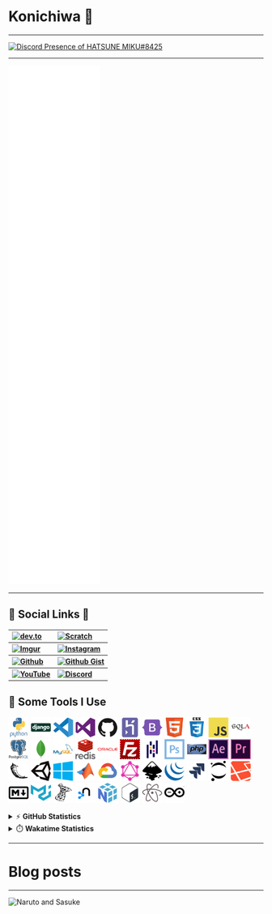 # Konichiwa 👋

***

<a href="https://discord.com/users/887549958931247137" target="_blank">
    <img src="https://lanyard-profile-readme.vercel.app/api/887549958931247137" alt="Discord Presence of HATSUNE MIKU#8425" />
</a>

***

<img src="https://raw.githubusercontent.com/Dhruvacube/Dhruvacube/master/github-metrics.svg" alt="Detailed Summary" />

***

## 🔗 Social Links 🔗

<table style="border: none">
  <tr align="left">
    <th>
      <a href="https://dev.to/dhruvacube" target="_blank">
        <img src="https://img.shields.io/badge/Dev.to-dhruvacube-0A0A0A?style=for-the-badge&logo=dev.to" alt="dev.to" />
      </a>
    </th>
    <th>
      <a href="https://scratch.mit.edu/users/Dhruvacuber/" target="_blank">
        <img src="https://img.shields.io/badge/Scratch-Dhruvacuber-4D97FF?style=for-the-badge&logo=scratch" alt="Scratch" />
      </a>
    </th>
  </tr>
  <tr align="left">
    <th>
      <a href="https://imgur.com/user/DhruvaShaw" target="_blank">
        <img src="https://img.shields.io/badge/Imgur-DhruvaShaw-1BB76E?style=for-the-badge&logo=imgur" alt="Imgur" />
      </a>
    </th>
    <th>
      <a href="https://www.instagram.com/dhruva_shaw_/" target="_blank">
        <img src="https://img.shields.io/badge/Instagram-dhruva__shaw__-E4405F?style=for-the-badge&logo=instagram" alt="Instagram" />
      </a>
    </th>
  </tr>
  <tr align="left">
    <th>
      <a href="https://github.com/Dhruvacube" target="_blank">
        <img src="https://img.shields.io/badge/github-Dhruvacube-181717?style=for-the-badge&logo=github" alt="Github" />
      </a>
    </th>
    <th>
      <a href="https://gist.github.com/Dhruvacube" target="_blank">
        <img src="https://img.shields.io/badge/github%20gist-Dhruvacube-181717?style=for-the-badge&logo=github" alt="Github Gist" />
      </a>
    </th>
  </tr>
  <tr align="left">
    <th>
      <a href="https://www.youtube.com/c/DhruvaShaw" target="_blank">
        <img src="https://img.shields.io/badge/Youtube-Dhruva%20Shaw-FF0000?style=for-the-badge&logo=youtube" alt="YouTube" />
      </a>
    </th>
    <th>
      <a href="https://discord.gg/g9zQbjE73K" target="_blank">
        <img src="https://img.shields.io/badge/discord-HATSUNE%20MIKU%239955-5865F2?style=for-the-badge&logo=discord" alt="Discord" />
      </a>
    </th>
  </tr>
</table>

<h2>🚀 Some Tools I Use</h2>


<p align="left">
  <img src="https://raw.githubusercontent.com/devicons/devicon/master/icons/python/python-original-wordmark.svg" alt="python" width="40" height="40" />
  <img src="https://raw.githubusercontent.com/devicons/devicon/master/icons/django/django-original.svg" alt="django" width="40" height="40" />
  <img src="https://raw.githubusercontent.com/devicons/devicon/master/icons/vscode/vscode-original.svg" alt="vscode" width="40" height="40" />
  <img src="https://raw.githubusercontent.com/devicons/devicon/master/icons/visualstudio/visualstudio-plain.svg" alt="visualstudio" width="40" height="40" />
  <img src="https://raw.githubusercontent.com/devicons/devicon/master/icons/github/github-original.svg" alt="github" width="40" height="40" />
  <img src="https://raw.githubusercontent.com/devicons/devicon/master/icons/heroku/heroku-plain.svg" alt="heroku" width="40" height="40" />
  <img src="https://raw.githubusercontent.com/devicons/devicon/master/icons/bootstrap/bootstrap-plain.svg" alt="bootstrap" width="40" height="40" />
  <img src="https://raw.githubusercontent.com/devicons/devicon/master/icons/html5/html5-original.svg" alt="html5" width="40" height="40" />
  <img src="https://raw.githubusercontent.com/devicons/devicon/master/icons/css3/css3-original-wordmark.svg" alt="css3" width="40" height="40" />
  <img src="https://raw.githubusercontent.com/devicons/devicon/master/icons/javascript/javascript-original.svg" alt="javascript" width="40" height="40" />
  <img src="https://raw.githubusercontent.com/devicons/devicon/master/icons/sqlalchemy/sqlalchemy-original.svg" alt="sqlalchemy" width="40" height="40" />
  <img src="https://raw.githubusercontent.com/devicons/devicon/master/icons/postgresql/postgresql-original-wordmark.svg" alt="postgresql" width="40" height="40" />
  <img src="https://raw.githubusercontent.com/devicons/devicon/master/icons/mongodb/mongodb-original.svg" alt="mongodb" width="40" height="40" />
  <img src="https://raw.githubusercontent.com/devicons/devicon/master/icons/mysql/mysql-original-wordmark.svg" alt="mysql" width="40" height="40" />
  <img src="https://raw.githubusercontent.com/devicons/devicon/master/icons/redis/redis-original-wordmark.svg" alt="redis" width="40" height="40" />
  <img src="https://raw.githubusercontent.com/devicons/devicon/master/icons/oracle/oracle-original.svg" alt="oracle" width="40" height="40" />
  <img src="https://raw.githubusercontent.com/devicons/devicon/master/icons/filezilla/filezilla-plain.svg" alt="filezilla" width="40" height="40" />
  <img src="https://raw.githubusercontent.com/devicons/devicon/master/icons/pandas/pandas-original.svg" alt="pandas" width="40" height="40" />
  <img src="https://raw.githubusercontent.com/devicons/devicon/master/icons/photoshop/photoshop-line.svg" alt="photoshop" width="40" height="40" />
  <img src="https://raw.githubusercontent.com/devicons/devicon/master/icons/php/php-original.svg" alt="php" width="40" height="40" />
  <img src="https://raw.githubusercontent.com/devicons/devicon/master/icons/aftereffects/aftereffects-original.svg" alt="aftereffects" width="40" height="40" />
  <img src="https://raw.githubusercontent.com/devicons/devicon/master/icons/premierepro/premierepro-original.svg" alt="premierepro" width="40" height="40" />
  <img src="https://raw.githubusercontent.com/devicons/devicon/master/icons/flask/flask-original.svg" alt="flask" width="40" height="40" />
  <img src="https://raw.githubusercontent.com/devicons/devicon/master/icons/unity/unity-original.svg" alt="unity" width="40" height="40" />
  <img src="https://raw.githubusercontent.com/devicons/devicon/master/icons/windows8/windows8-original.svg" alt="windows8" width="40" height="40" />
  <img src="https://raw.githubusercontent.com/devicons/devicon/master/icons/matlab/matlab-original.svg" alt="matlab" width="40" height="40" />
  <img src="https://raw.githubusercontent.com/devicons/devicon/master/icons/googlecloud/googlecloud-original.svg" alt="googlecloud" width="40" height="40" />
  <img src="https://raw.githubusercontent.com/devicons/devicon/master/icons/graphql/graphql-plain.svg" alt="graphql" width="40" height="40" />
  <img src="https://raw.githubusercontent.com/devicons/devicon/master/icons/inkscape/inkscape-plain.svg" alt="inkscape" width="40" height="40" />
  <img src="https://raw.githubusercontent.com/devicons/devicon/master/icons/jquery/jquery-plain.svg" alt="jquery" width="40" height="40" />
  <img src="https://raw.githubusercontent.com/devicons/devicon/master/icons/jira/jira-plain.svg" alt="jira" width="40" height="40" />
  <img src="https://raw.githubusercontent.com/devicons/devicon/master/icons/jupyter/jupyter-plain.svg" alt="jupyter" width="40" height="40" />
  <img src="https://raw.githubusercontent.com/devicons/devicon/master/icons/laravel/laravel-plain.svg" alt="laravel" width="40" height="40" />
  <img src="https://raw.githubusercontent.com/devicons/devicon/master/icons/markdown/markdown-original.svg" alt="markdown" width="40" height="40" />
  <img src="https://raw.githubusercontent.com/devicons/devicon/master/icons/materialui/materialui-plain.svg" alt="materialui" width="40" height="40" />
  <img src="https://raw.githubusercontent.com/devicons/devicon/master/icons/microsoftsqlserver/microsoftsqlserver-plain.svg" alt="microsoftsqlserver" width="40" height="40" />
  <img src="https://raw.githubusercontent.com/devicons/devicon/master/icons/neo4j/neo4j-original.svg" alt="neo4j" width="40" height="40" />
  <img src="https://raw.githubusercontent.com/devicons/devicon/master/icons/numpy/numpy-original.svg" alt="numpy" width="40" height="40" />
  <img src="https://raw.githubusercontent.com/devicons/devicon/master/icons/bash/bash-original.svg" alt="bash" width="40" height="40" />
  <img src="https://raw.githubusercontent.com/devicons/devicon/master/icons/atom/atom-original.svg" alt="atom" width="40" height="40" />
  <img src="https://raw.githubusercontent.com/devicons/devicon/master/icons/arduino/arduino-plain.svg" alt="arduino" width="40" height="40" />
</p>
</p>

<details>
  <summary>⚡ <b>GitHub Statistics</b></summary>
  <img src="https://github-readme-stats.vercel.app/api?username=Dhruvacube&layout=compact&count_private=true&show_icons=true" alt="Dhruva Shaw GitHub stats" />
</details>

<details>
  <summary>⏱️ <b>Wakatime Statistics</b></summary>
  <img src="https://github-readme-stats.vercel.app/api/wakatime?username=dhruva" alt="Dhruva Shaw Wakatime Statistics" />
</details>

***

# Blog posts
<!-- BLOG-POST-LIST:START -->
<!-- BLOG-POST-LIST:END -->

***


![Naruto and Sasuke](https://i.imgur.com/KPn25ut.jpeg)


